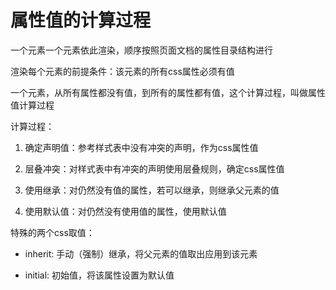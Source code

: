 # 属性值的计算过程

一个元素一个元素依此渲染，顺序按照页面文档的属性目录结构进行

渲染每个元素的前提条件：该元素的所有css属性必须有值

一个元素，从所有属性都没有值，到所有的属性都有值，这个计算过程，叫做属性值计算过程

计算过程：

1. 确定声明值：参考样式表中没有冲突的声明，作为css属性值

2. 层叠冲突：对样式表中有冲突的声明使用层叠规则，确定css属性值

3. 使用继承：对仍然没有值的属性，若可以继承，则继承父元素的值

4. 使用默认值：对仍然没有使用值的属性，使用默认值 

特殊的两个css取值：

- inherit: 手动（强制）继承，将父元素的值取出应用到该元素

- initial: 初始值，将该属性设置为默认值